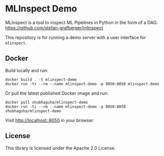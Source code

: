 MLInspect Demo
===

MLInspect is a tool to inspect ML Pipelines in Python in the form of a DAG: <https://github.com/stefan-grafberger/mlinspect>

This repository is for running a demo server with a user interface for `mlinspect`.

Docker
---

Build locally and run:

	docker build . -t mlinspect-demo
	docker run -ti --rm --name mlinspect-demo -p 8050:8050 mlinspect-demo

Or pull the latest published Docker image and run:

	docker pull shubhaguha/mlinspect-demo
	docker run -ti --rm --name mlinspect-demo -p 8050:8050 shubhaguha/mlinspect-demo

Visit <http://localhost::8050> in your browser.

License
---

This library is licensed under the Apache 2.0 License.
